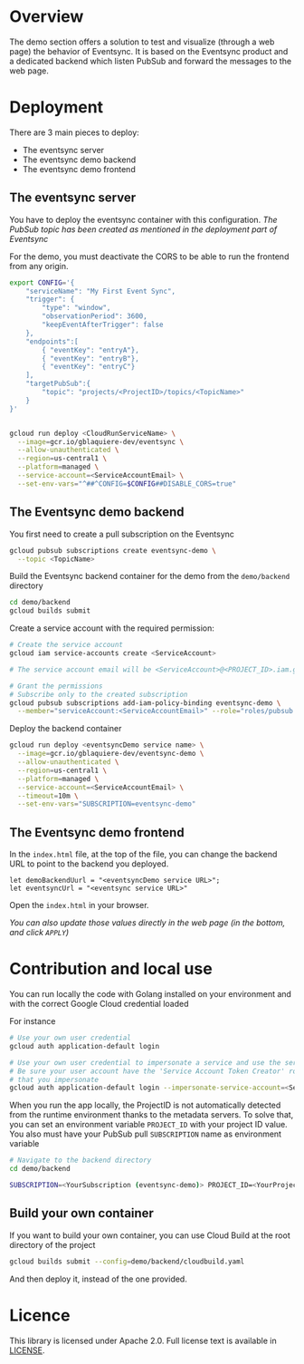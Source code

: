 # Overview

The demo section offers a solution to test and visualize (through a web page) the behavior of Eventsync. It is based 
on the Eventsync product and a dedicated backend which listen PubSub and forward the messages to the web page.

# Deployment

There are 3 main pieces to deploy:

* The eventsync server
* The eventsync demo backend
* The eventsync demo frontend

## The eventsync server

You have to deploy the eventsync container with this configuration. *The PubSub topic has been created as mentioned in
the deployment part of Eventsync*

For the demo, you must deactivate the CORS to be able to run the frontend from any origin.

```bash
export CONFIG='{
    "serviceName": "My First Event Sync",
    "trigger": {
        "type": "window",
        "observationPeriod": 3600,
        "keepEventAfterTrigger": false
    },
    "endpoints":[
        { "eventKey": "entryA"},
        { "eventKey": "entryB"},
        { "eventKey": "entryC"}
    ],
    "targetPubSub":{
        "topic": "projects/<ProjectID>/topics/<TopicName>"
    }
}'


gcloud run deploy <CloudRunServiceName> \
  --image=gcr.io/gblaquiere-dev/eventsync \
  --allow-unauthenticated \
  --region=us-central1 \
  --platform=managed \
  --service-account=<ServiceAccountEmail> \
  --set-env-vars="^##^CONFIG=$CONFIG##DISABLE_CORS=true"
```

## The Eventsync demo backend

You first need to create a pull subscription on the Eventsync 

```bash
gcloud pubsub subscriptions create eventsync-demo \
  --topic <TopicName>
```

Build the Eventsync backend container for the demo from the `demo/backend` directory

```bash
cd demo/backend
gcloud builds submit 
```

Create a service account with the required permission:

```bash
# Create the service account
gcloud iam service-accounts create <ServiceAccount>

# The service account email will be <ServiceAccount>@<PROJECT_ID>.iam.gserviceaccount.com

# Grant the permissions
# Subscribe only to the created subscription
gcloud pubsub subscriptions add-iam-policy-binding eventsync-demo \
  --member="serviceAccount:<ServiceAccountEmail>" --role="roles/pubsub.subscriber"
```

Deploy the backend container
```bash
gcloud run deploy <eventsyncDemo service name> \
  --image=gcr.io/gblaquiere-dev/eventsync-demo \
  --allow-unauthenticated \
  --region=us-central1 \
  --platform=managed \
  --service-account=<ServiceAccountEmail> \
  --timeout=10m \
  --set-env-vars="SUBSCRIPTION=eventsync-demo"  
```

## The Eventsync demo frontend

In the `index.html` file, at the top of the file, you can change the backend URL to point to the backend you deployed.

```
let demoBackendUurl = "<eventsyncDemo service URL>";
let eventsyncUrl = "<eventsync service URL>"
```

Open the `index.html` in your browser.

*You can also update those values directly in the web page (in the bottom, and click `APPLY`)*

# Contribution and local use

You can run locally the code with Golang installed on your environment and with the correct Google Cloud credential
loaded

For instance
```bash
# Use your own user credential
gcloud auth application-default login

# Use your own user credential to impersonate a service and use the service account permissions in the runtime
# Be sure your user account have the 'Service Account Token Creator' role granted on the project of the service account
# that you impersonate
gcloud auth application-default login --impersonate-service-account=<ServiceAccountEmail>
```

When you run the app locally, the ProjectID is not automatically detected from the runtime environment thanks to the
metadata servers. To solve that, you can set an environment variable `PROJECT_ID` with your project ID value.
You also must have your PubSub pull `SUBSCRIPTION` name as environment variable

```bash
# Navigate to the backend directory
cd demo/backend

SUBSCRIPTION=<YourSubscription (eventsync-demo)> PROJECT_ID=<YourProjectID> go run .
```

## Build your own container

If you want to build your own container, you can use Cloud Build at the root directory of the project

```bash
gcloud builds submit --config=demo/backend/cloudbuild.yaml
```

And then deploy it, instead of the one provided.

# Licence

This library is licensed under Apache 2.0. Full license text is available in
[LICENSE](https://github.com/guillaumeblaquiere/eventsync/tree/main/LICENSE).